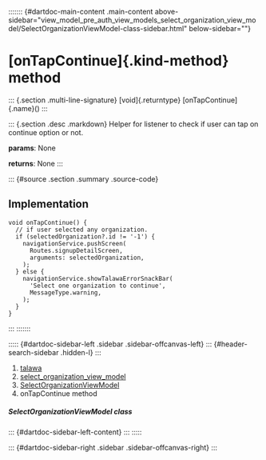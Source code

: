 ::::::: {#dartdoc-main-content .main-content above-sidebar="view_model_pre_auth_view_models_select_organization_view_model/SelectOrganizationViewModel-class-sidebar.html" below-sidebar=""}
<div>

# [onTapContinue]{.kind-method} method

</div>

::: {.section .multi-line-signature}
[void]{.returntype} [onTapContinue]{.name}()
:::

::: {.section .desc .markdown}
Helper for listener to check if user can tap on continue option or not.

**params**: None

**returns**: None
:::

::: {#source .section .summary .source-code}
## Implementation

``` language-dart
void onTapContinue() {
  // if user selected any organization.
  if (selectedOrganization?.id != '-1') {
    navigationService.pushScreen(
      Routes.signupDetailScreen,
      arguments: selectedOrganization,
    );
  } else {
    navigationService.showTalawaErrorSnackBar(
      'Select one organization to continue',
      MessageType.warning,
    );
  }
}
```
:::
:::::::

::::: {#dartdoc-sidebar-left .sidebar .sidebar-offcanvas-left}
::: {#header-search-sidebar .hidden-l}
:::

1.  [talawa](../../index.html)
2.  [select_organization_view_model](../../view_model_pre_auth_view_models_select_organization_view_model/)
3.  [SelectOrganizationViewModel](../../view_model_pre_auth_view_models_select_organization_view_model/SelectOrganizationViewModel-class.html)
4.  onTapContinue method

##### SelectOrganizationViewModel class

::: {#dartdoc-sidebar-left-content}
:::
:::::

::: {#dartdoc-sidebar-right .sidebar .sidebar-offcanvas-right}
:::
